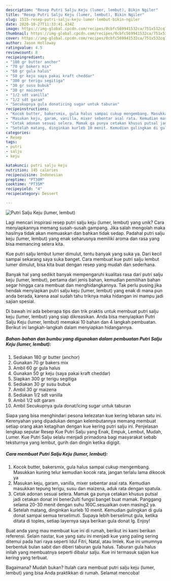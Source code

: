 ```yaml
---
description: "Resep Putri Salju Keju (lumer, lembut), Bikin Ngiler"
title: "Resep Putri Salju Keju (lumer, lembut), Bikin Ngiler"
slug: 1515-resep-putri-salju-keju-lumer-lembut-bikin-ngiler
date: 2020-10-27T11:33:41.434Z
image: https://img-global.cpcdn.com/recipes/0cbfc569941532ca/751x532cq70/putri-salju-keju-lumer-lembut-foto-resep-utama.jpg
thumbnail: https://img-global.cpcdn.com/recipes/0cbfc569941532ca/751x532cq70/putri-salju-keju-lumer-lembut-foto-resep-utama.jpg
cover: https://img-global.cpcdn.com/recipes/0cbfc569941532ca/751x532cq70/putri-salju-keju-lumer-lembut-foto-resep-utama.jpg
author: Jason Holloway
ratingvalue: 4.5
reviewcount: 8
recipeingredient:
- "180 gr butter anchor"
- "70 gr bakers mix"
- "60 gr gula halus"
- "50 gr keju saya pakai kraft cheddar"
- "300 gr terigu segitiga"
- "30 gr susu bubuk"
- "30 gr maizena"
- "1/2 sdt vanilla"
- "1/2 sdt garam"
- "Secukupnya gula donaticing sugar untuk taburan"
recipeinstructions:
- "Kocok butter, bakersmix, gula halus sampai cukup mengembang. Masukkan kuning telur kemudian kocok rata, jangan terlalu lama dikocok ya"
- "Masukan keju, garam, vanilla, mixer sebentar asal rata. Kemudian masukkan tepung terigu, susu dan maizena, aduk rata dengan spatula."
- "Cetak adonan sesuai selera. Mamak ga punya cetakan khusus putsal jadi cetakan donat ini bener2ulti fungsi banget buat mamak. Panggang selama 20-30 menit dengan suhu 160C.sesuaikan oven masing2 ya."
- "Setelah matang, dinginkan kurleb 10 menit. Kemudian gulingkan di gula donat sampai semua terselimuti. Supaya lebih berselimut gula, ketika ditata di toples, setiap layernya saya berikan gula donat lg. Enjoy!"
categories:
- Resep
tags:
- putri
- salju
- keju

katakunci: putri salju keju 
nutrition: 145 calories
recipecuisine: Indonesian
preptime: "PT30M"
cooktime: "PT35M"
recipeyield: "4"
recipecategory: Dessert

---
```



![Putri Salju Keju (lumer, lembut)](https://img-global.cpcdn.com/recipes/0cbfc569941532ca/751x532cq70/putri-salju-keju-lumer-lembut-foto-resep-utama.jpg)

Lagi mencari inspirasi resep putri salju keju (lumer, lembut) yang unik? Cara menyiapkannya memang susah-susah gampang. Jika salah mengolah maka hasilnya tidak akan memuaskan dan bahkan tidak sedap. Padahal putri salju keju (lumer, lembut) yang enak seharusnya memiliki aroma dan rasa yang bisa memancing selera kita.

Kue putri salju lembut lumer dimulut, tentu banyak yang suka ya. Dari kecil sampai sekarang saya suka banget. Cara membuat kue putri salju lembut lumer dimulut, bisa kita buat dengan resep yang mudah dan sederhana.

Banyak hal yang sedikit banyak mempengaruhi kualitas rasa dari putri salju keju (lumer, lembut), pertama dari jenis bahan, kemudian pemilihan bahan segar hingga cara membuat dan menghidangkannya. Tak perlu pusing jika hendak menyiapkan putri salju keju (lumer, lembut) yang enak di mana pun anda berada, karena asal sudah tahu triknya maka hidangan ini mampu jadi sajian spesial.


Di bawah ini ada beberapa tips dan trik praktis untuk membuat putri salju keju (lumer, lembut) yang siap dikreasikan. Anda bisa menyiapkan Putri Salju Keju (lumer, lembut) memakai 10 bahan dan 4 langkah pembuatan. Berikut ini langkah-langkah dalam menyiapkan hidangannya.

<!--inarticleads1-->

##### Bahan-bahan dan bumbu yang digunakan dalam pembuatan Putri Salju Keju (lumer, lembut):

1. Sediakan 180 gr butter (anchor)
1. Gunakan 70 gr bakers mix
1. Ambil 60 gr gula halus
1. Gunakan 50 gr keju (saya pakai kraft cheddar)
1. Siapkan 300 gr terigu segitiga
1. Sediakan 30 gr susu bubuk
1. Ambil 30 gr maizena
1. Sediakan 1/2 sdt vanilla
1. Ambil 1/2 sdt garam
1. Ambil Secukupnya gula donat/icing sugar untuk taburan


Siapa yang bisa menghindari pesona kelezatan kue kering lebaran satu ini. Kerenyahan yang dipadukan dengan kelembutannya memang membuat setiap orang akan ketagihan dengan kue kering putri salju ini. Penjelasan lengkap seputar Resep Kue Putri Salju yang Enak, Empuk, Lembut, Mudah, Lumer. Kue Putri Salju selalu menjadi primadona bagi masyarakat sebab teksturnya yang lembut, gurih dan dingin ketika digigit. 

<!--inarticleads2-->

##### Cara membuat Putri Salju Keju (lumer, lembut):

1. Kocok butter, bakersmix, gula halus sampai cukup mengembang. Masukkan kuning telur kemudian kocok rata, jangan terlalu lama dikocok ya
1. Masukan keju, garam, vanilla, mixer sebentar asal rata. Kemudian masukkan tepung terigu, susu dan maizena, aduk rata dengan spatula.
1. Cetak adonan sesuai selera. Mamak ga punya cetakan khusus putsal jadi cetakan donat ini bener2ulti fungsi banget buat mamak. Panggang selama 20-30 menit dengan suhu 160C.sesuaikan oven masing2 ya.
1. Setelah matang, dinginkan kurleb 10 menit. Kemudian gulingkan di gula donat sampai semua terselimuti. Supaya lebih berselimut gula, ketika ditata di toples, setiap layernya saya berikan gula donat lg. Enjoy!


Buat anda yang mau membuat kue ini di rumah, berikut ini kami berikan referensi. Selain nastar, kue yang satu ini menjadi kue yang paling sering ditemui pada hari raya seperti Idul Fitri, Natal, atau Imlek. Kue ini umumnya berbentuk bulan sabit dan diberi taburan gula halus. Taburan gula halus inilah yang membuatnya seperti dibalur salju. Kue ini termasuk sajian kue kering yang terbuat. 

Bagaimana? Mudah bukan? Itulah cara membuat putri salju keju (lumer, lembut) yang bisa Anda praktikkan di rumah. Selamat mencoba!
